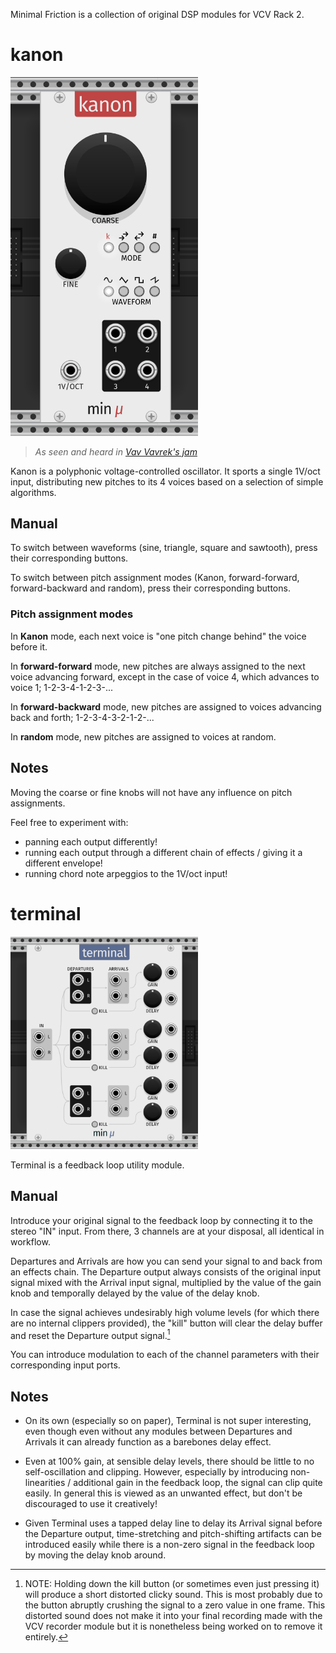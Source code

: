 Minimal Friction is a collection of original DSP modules for VCV Rack 2.

# kanon
<img src="res/screenshots/kanon.png" alt="Minimal Friction Kanon" width="300px" height="auto">

> *As seen and heard in [Vav Vavrek's jam](https://youtu.be/AP9SAKSaIHs)*

Kanon is a polyphonic voltage-controlled oscillator. It sports a single 1V/oct input, distributing new pitches to its 4 voices based on a selection of simple algorithms.

## Manual

To switch between waveforms (sine, triangle, square and sawtooth), press their corresponding buttons.

To switch between pitch assignment modes (Kanon, forward-forward, forward-backward and random), press their corresponding buttons.

### Pitch assignment modes

In **Kanon** mode, each next voice is "one pitch change behind" the voice before it.

In **forward-forward** mode, new pitches are always assigned to the next voice advancing forward, except in the case of voice 4, which advances to voice 1; 1-2-3-4-1-2-3-...

In **forward-backward** mode, new pitches are assigned to voices advancing back and forth; 1-2-3-4-3-2-1-2-...

In **random** mode, new pitches are assigned to voices at random.

## Notes
Moving the coarse or fine knobs will not have any influence on pitch assignments.

Feel free to experiment with:
* panning each output differently!
* running each output through a different chain of effects / giving it a different envelope!
* running chord note arpeggios to the 1V/oct input!


# terminal
<img src="res/screenshots/terminal.png" alt="Minimal Friction Terminal" width="300px" height="auto">

Terminal is a feedback loop utility module.

## Manual
Introduce your original signal to the feedback loop by connecting it to the stereo "IN" input. From there, 3 channels are at your disposal, all identical in workflow.

Departures and Arrivals are how you can send your signal to and back from an effects chain. The Departure output always consists of the original input signal mixed with the Arrival input signal, multiplied by the value of the gain knob and temporally delayed by the value of the delay knob.

In case the signal achieves undesirably high volume levels (for which there are no internal clippers provided), the "kill" button will clear the delay buffer and reset the Departure output signal.[^1]

You can introduce modulation to each of the channel parameters with their corresponding input ports.

## Notes
* On its own (especially so on paper), Terminal is not super interesting, even though even without any modules between Departures and Arrivals it can already function as a barebones delay effect.

* Even at 100% gain, at sensible delay levels, there should be little to no self-oscillation and clipping. However, especially by introducing non-linearities / additional gain in the feedback loop, the signal can clip quite easily. In general this is viewed as an unwanted effect, but don't be discouraged to use it creatively!

* Given Terminal uses a tapped delay line to delay its Arrival signal before the Departure output, time-stretching and pitch-shifting artifacts can be introduced easily while there is a non-zero signal in the feedback loop by moving the delay knob around.

[^1]: NOTE: Holding down the kill button (or sometimes even just pressing it) will produce a short distorted clicky sound. This is most probably due to the button abruptly crushing the signal to a zero value in one frame. This distorted sound does not make it into your final recording made with the VCV recorder module but it is nonetheless being worked on to remove it entirely.

